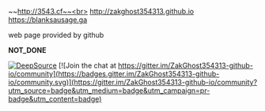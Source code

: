 ~~http://3543.cf~~<br>
http://zakghost354313.github.io<br>
https://blanksausage.ga
<!--until further notice, the webpage will redirect to [this](https://zakghost354313.github.io/matrix)-->

web page provided by github

<b>NOT_DONE</b>

[![DeepSource](https://deepsource.io/gh/ZakGhost354313/ZakGhost354313.github.io.svg/?label=active+issues&show_trend=true)](https://deepsource.io/gh/ZakGhost354313/ZakGhost354313.github.io/?ref=repository-badge) [![Join the chat at https://gitter.im/ZakGhost354313-github-io/community](https://badges.gitter.im/ZakGhost354313-github-io/community.svg)](https://gitter.im/ZakGhost354313-github-io/community?utm_source=badge&utm_medium=badge&utm_campaign=pr-badge&utm_content=badge)
